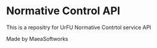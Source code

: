 # Normative Control API
This is a repositry for UrFU Normative Contrtol service API

Made by MaeaSoftworks
